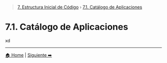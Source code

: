 > [7. Estructura Inicial de Código](../7.md) › [7.1. Catálogo de Aplicaciones](7.1.md)

# 7.1. Catálogo de Aplicaciones

xd

---

[🏠 Home](../../README.md) | [Siguiente ➡️](../7.2/7.2.md)